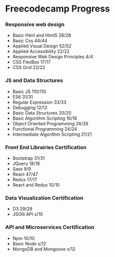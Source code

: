 # Freecodecamp Progress



<h3>Responsive web design</h3>

<ul>
  <li>Basic Html and Html5 28/28</li>
  <li>Basic Css 44/44</li>
  <li>Applied Visual Design 52/52</li>
  <li>Applied Accessibility 22/22</li>
  <li>Responsive Web Design Principles 4/4</li>
  <li>CSS FlexBox 17/17</li>
  <li>CSS Grid 22/22</li>
 </ul>
 
 <h3>JS and Data Structures</h3>
 
 <ul>
  <li>Basic JS 110/110</li>
  <li>ES6 31/31</li>
  <li>Regular Expression 33/33</li>
  <li>Debugging 12/12</li>
  <li>Basic Data Structures  20/20</li>
  <li>Basic Algorithm Scripting 16/16</li>
  <li>Object Oriented Programming 26/26</li>
  <li>Functional Programming 24/24</li>
  <li>Intermediate Algorithm Scripting 21/21</li>
 </ul>
 
 
 <h3>Front End Librairies Certification</h3>
  
 <ul>
  <li>Bootstrap 31/31</li>
  <li>JQuery 18/18</li>
  <li>Sass 9/9</li>
  <li>React 47/47</li>
  <li>Redux 17/17</li>
  <li>React and Redux 10/10</li>
</ul>

 <h3>Data Visualization Certification</h3>
 
  <ul>
  <li>D3 29/29</li>
  <li>JSON API x/10</li>
  </ul>
  
  <h3>API and Microservices Certification</h3>
  
  <ul>
  <li>Npm 10/10</li>
  <li>Basic Node x/12</li>
  <li>MongoDB and Mongoose x/12</li>
  </ul>
